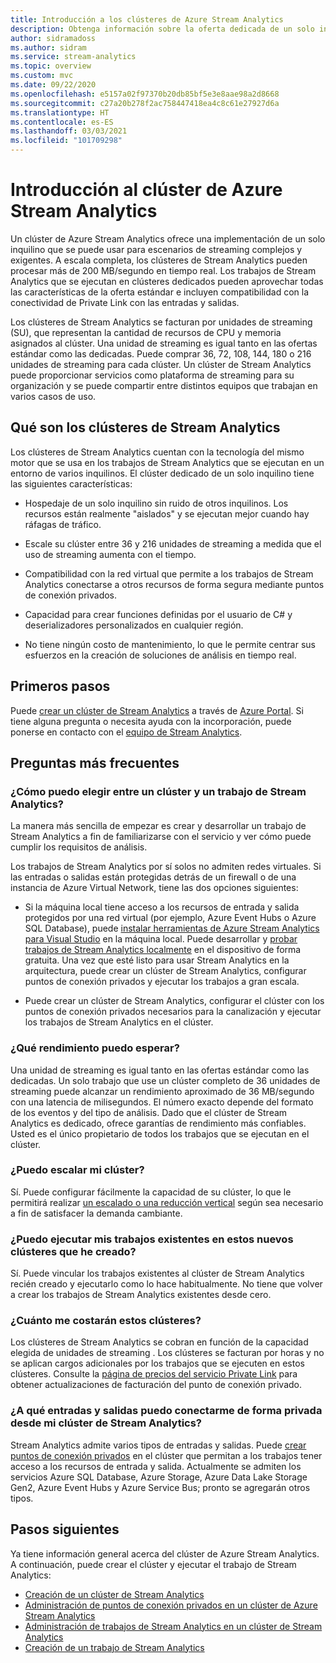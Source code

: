 ```yaml
---
title: Introducción a los clústeres de Azure Stream Analytics
description: Obtenga información sobre la oferta dedicada de un solo inquilino del clúster de Stream Analytics.
author: sidramadoss
ms.author: sidram
ms.service: stream-analytics
ms.topic: overview
ms.custom: mvc
ms.date: 09/22/2020
ms.openlocfilehash: e5157a02f97370b20db85bf5e3e8aae98a2d8668
ms.sourcegitcommit: c27a20b278f2ac758447418ea4c8c61e27927d6a
ms.translationtype: HT
ms.contentlocale: es-ES
ms.lasthandoff: 03/03/2021
ms.locfileid: "101709298"
---
```

# <a name="overview-of-azure-stream-analytics-cluster"></a>Introducción al clúster de Azure Stream Analytics

Un clúster de Azure Stream Analytics ofrece una implementación de un solo inquilino que se puede usar para escenarios de streaming complejos y exigentes. A escala completa, los clústeres de Stream Analytics pueden procesar más de 200 MB/segundo en tiempo real. Los trabajos de Stream Analytics que se ejecutan en clústeres dedicados pueden aprovechar todas las características de la oferta estándar e incluyen compatibilidad con la conectividad de Private Link con las entradas y salidas.

Los clústeres de Stream Analytics se facturan por unidades de streaming (SU), que representan la cantidad de recursos de CPU y memoria asignados al clúster. Una unidad de streaming es igual tanto en las ofertas estándar como las dedicadas. Puede comprar 36, 72, 108, 144, 180 o 216 unidades de streaming para cada clúster. Un clúster de Stream Analytics puede proporcionar servicios como plataforma de streaming para su organización y se puede compartir entre distintos equipos que trabajan en varios casos de uso.

## <a name="what-are-stream-analytics-clusters"></a>Qué son los clústeres de Stream Analytics

Los clústeres de Stream Analytics cuentan con la tecnología del mismo motor que se usa en los trabajos de Stream Analytics que se ejecutan en un entorno de varios inquilinos. El clúster dedicado de un solo inquilino tiene las siguientes características:

* Hospedaje de un solo inquilino sin ruido de otros inquilinos. Los recursos están realmente "aislados" y se ejecutan mejor cuando hay ráfagas de tráfico.

* Escale su clúster entre 36 y 216 unidades de streaming a medida que el uso de streaming aumenta con el tiempo.

* Compatibilidad con la red virtual que permite a los trabajos de Stream Analytics conectarse a otros recursos de forma segura mediante puntos de conexión privados.

* Capacidad para crear funciones definidas por el usuario de C# y deserializadores personalizados en cualquier región.

* No tiene ningún costo de mantenimiento, lo que le permite centrar sus esfuerzos en la creación de soluciones de análisis en tiempo real.

## <a name="how-to-get-started"></a>Primeros pasos

Puede [crear un clúster de Stream Analytics](create-cluster.md) a través de [Azure Portal](https://aka.ms/asaclustercreateportal). Si tiene alguna pregunta o necesita ayuda con la incorporación, puede ponerse en contacto con el [equipo de Stream Analytics](mailto:askasa@microsoft.com).

## <a name="frequently-asked-questions"></a>Preguntas más frecuentes

### <a name="how-do-i-choose-between-a-stream-analytics-cluster-and-a-stream-analytics-job"></a>¿Cómo puedo elegir entre un clúster y un trabajo de Stream Analytics?

La manera más sencilla de empezar es crear y desarrollar un trabajo de Stream Analytics a fin de familiarizarse con el servicio y ver cómo puede cumplir los requisitos de análisis.

Los trabajos de Stream Analytics por sí solos no admiten redes virtuales. Si las entradas o salidas están protegidas detrás de un firewall o de una instancia de Azure Virtual Network, tiene las dos opciones siguientes:

* Si la máquina local tiene acceso a los recursos de entrada y salida protegidos por una red virtual (por ejemplo, Azure Event Hubs o Azure SQL Database), puede [instalar herramientas de Azure Stream Analytics para Visual Studio](stream-analytics-tools-for-visual-studio-install.md) en la máquina local. Puede desarrollar y [probar trabajos de Stream Analytics localmente](stream-analytics-live-data-local-testing.md) en el dispositivo de forma gratuita. Una vez que esté listo para usar Stream Analytics en la arquitectura, puede crear un clúster de Stream Analytics, configurar puntos de conexión privados y ejecutar los trabajos a gran escala.

* Puede crear un clúster de Stream Analytics, configurar el clúster con los puntos de conexión privados necesarios para la canalización y ejecutar los trabajos de Stream Analytics en el clúster.

### <a name="what-performance-can-i-expect"></a>¿Qué rendimiento puedo esperar?

Una unidad de streaming es igual tanto en las ofertas estándar como las dedicadas. Un solo trabajo que use un clúster completo de 36 unidades de streaming puede alcanzar un rendimiento aproximado de 36 MB/segundo con una latencia de milisegundos. El número exacto depende del formato de los eventos y del tipo de análisis. Dado que el clúster de Stream Analytics es dedicado, ofrece garantías de rendimiento más confiables. Usted es el único propietario de todos los trabajos que se ejecutan en el clúster.

### <a name="can-i-scale-my-cluster"></a>¿Puedo escalar mi clúster?

Sí. Puede configurar fácilmente la capacidad de su clúster, lo que le permitirá realizar [un escalado o una reducción vertical](scale-cluster.md) según sea necesario a fin de satisfacer la demanda cambiante.

### <a name="can-i-run-my-existing-jobs-on-these-new-clusters-ive-created"></a>¿Puedo ejecutar mis trabajos existentes en estos nuevos clústeres que he creado?

Sí. Puede vincular los trabajos existentes al clúster de Stream Analytics recién creado y ejecutarlo como lo hace habitualmente. No tiene que volver a crear los trabajos de Stream Analytics existentes desde cero.

### <a name="how-much-will-these-clusters-cost-me"></a>¿Cuánto me costarán estos clústeres?

Los clústeres de Stream Analytics se cobran en función de la capacidad elegida de unidades de streaming . Los clústeres se facturan por horas y no se aplican cargos adicionales por los trabajos que se ejecuten en estos clústeres. Consulte la [página de precios del servicio Private Link](https://azure.microsoft.com/pricing/details/private-link/) para obtener actualizaciones de facturación del punto de conexión privado.

### <a name="which-inputs-and-outputs-can-i-privately-connect-to-from-my-stream-analytics-cluster"></a>¿A qué entradas y salidas puedo conectarme de forma privada desde mi clúster de Stream Analytics?

Stream Analytics admite varios tipos de entradas y salidas. Puede [crear puntos de conexión privados](private-endpoints.md) en el clúster que permitan a los trabajos tener acceso a los recursos de entrada y salida. Actualmente se admiten los servicios Azure SQL Database, Azure Storage, Azure Data Lake Storage Gen2, Azure Event Hubs y Azure Service Bus; pronto se agregarán otros tipos. 

## <a name="next-steps"></a>Pasos siguientes

Ya tiene información general acerca del clúster de Azure Stream Analytics. A continuación, puede crear el clúster y ejecutar el trabajo de Stream Analytics: 

* [Creación de un clúster de Stream Analytics](create-cluster.md)
* [Administración de puntos de conexión privados en un clúster de Azure Stream Analytics](private-endpoints.md)
* [Administración de trabajos de Stream Analytics en un clúster de Stream Analytics](manage-jobs-cluster.md)
* [Creación de un trabajo de Stream Analytics](stream-analytics-quick-create-portal.md)
